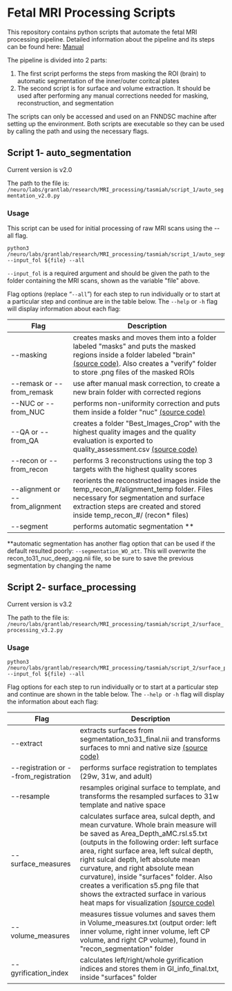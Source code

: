 # Fetal MRI Processing Scripts

This repository contains python scripts that automate the fetal MRI processing pipeline. Detailed information about the pipeline and its steps can be found here: [Manual](https://docs.google.com/document/d/1HlpgPguOVPi5-OvLSErXkho5lGzMlBmZahVWLOd30-M/edit?usp=sharing) 


The pipeline is divided into 2 parts: 

1) The first script performs the steps from masking the ROI (brain) to automatic segmentation of the inner/outer coritcal plates
2) The second script is for surface and volume extraction. It should be used after performing any manual corrections needed for masking, reconstruction, and segmentation

The scripts can only be accessed and used on an FNNDSC machine after setting up the environment. Both scripts are executable so they can be used by calling the path and using the necessary flags. 

## **Script 1- auto_segmentation**

Current version is  v2.0

The path to the file is:
``/neuro/labs/grantlab/research/MRI_processing/tasmiah/script_1/auto_segmentation_v2.0.py``

### **Usage**
This script can be used for initial processing of raw MRI scans using the --all flag.

``` 
python3 /neuro/labs/grantlab/research/MRI_processing/tasmiah/script_1/auto_segmentation_v2.0.py --input_fol ${file} --all 
```

`--input_fol` is a required argument and should be given the path to the folder containing the MRI scans, shown as the variable "file" above. 

Flag options (replace “`--all`”) for each step to run individually or to start at a particular step and continue are in the table below.  The `--help` or `-h` flag will display information about each flag:

Flag         | Description
------------ | -------------
--masking | creates masks and moves them into a folder labeled "masks" and puts the masked regions inside a folder labeled "brain" [(source code)](https://github.com/sofia-urosa/brain-masking). Also creates a  "verify" folder to store .png files of the masked ROIs 
--remask or --from_remask| use after manual mask correction, to create a new brain folder with corrected regions
--NUC or --from_NUC | performs non-uniformity correction and puts them inside a folder "nuc" [(source code)](https://github.com/FNNDSC/pl-ANTs_N4BiasFieldCorrection) 
--QA or --from_QA | creates a folder "Best_Images_Crop" with the highest quality images and the quality evaluation is exported to quality_assessment.csv [(source code)](https://github.com/FNNDSC/pl-fetal-brain-assessment)
--recon or --from_recon |  performs 3 reconstructions using the top 3 targets with the highest quality scores
--alignment or --from_alignment | reorients the reconstructed images inside the temp_recon_#/alignment_temp folder. Files necessary for segmentation and surface extraction steps are created and stored inside temp_recon_#/ (recon* files)
--segment | performs automatic segmentation **

**automatic segmentation has another flag option that can be used if the default resulted poorly: ```--segmentation_WO_att```. This will overwrite the recon_to31_nuc_deep_agg.nii file, so be sure to save the previous segmentation by changing the name


## **Script 2- surface_processing**

Current version is  v3.2

The path to the file is:
`/neuro/labs/grantlab/research/MRI_processing/tasmiah/script_2/surface_processing_v3.2.py
`
### **Usage**
``` 
python3 /neuro/labs/grantlab/research/MRI_processing/tasmiah/script_2/surface_processing_v3.2.py --input_fol ${file} --all 
```
Flag options for each step to run individually or to start at a particular step and continue are shown in the table below. The `--help `or `-h` flag will display the information about each flag:

Flag         | Description
------------ | -------------
--extract | extracts surfaces from segmentation_to31_final.nii and transforms surfaces to mni and native size [(source code)](https://github.com/FNNDSC/pl-fetal-surface-extract)
--registration or --from_registration   | performs surface registration to templates (29w, 31w, and adult)
--resample | resamples original surface to template, and transforms the resampled surfaces to 31w template and native space
--surface_measures | calculates surface area, sulcal depth, and mean curvature. Whole brain measure will be saved as Area_Depth_aMC.rsl.s5.txt (outputs in the following order: left surface area, right surface area, left sulcal depth, right sulcal depth, left absolute mean curvature, and right absolute mean curvature), inside "surfaces" folder. Also creates a verification s5.png file that shows the extracted surface in various heat maps for visualization [(source code)](https://github.com/FNNDSC/pl-surfigures)
--volume_measures | measures tissue volumes and saves them in Volume_measures.txt (output order: left inner volume, right inner volume, left CP volume, and right CP volume), found in "recon_segmentation" folder 
--gyrification_index | calculates left/right/whole gyrification indices and stores them in  GI_info_final.txt, inside "surfaces" folder
